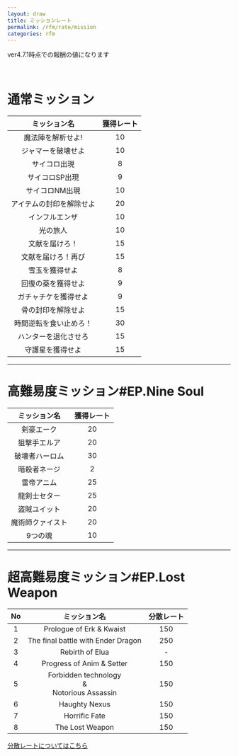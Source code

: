 ```yaml
---
layout: draw
title: ミッションレート
permalink: /rfm/rate/mission
categories: rfm
---
```

<p class="alert alert-info">ver4.7.1時点での報酬の値になります</p>
 
  

# 通常ミッション  
  
|ミッション名| 獲得レート |
| :-----------: |:-------------:|
| 魔法陣を解析せよ! |10 | 
| ジャマーを破壊せよ| 10 |
| サイコロ出現  | 8 |
| サイコロSP出現  | 9 |
| サイコロNM出現 | 10 |
| アイテムの封印を解除せよ | 20 |
| インフルエンザ | 10 |
| 光の旅人 | 10 |
| 文献を届けろ！ | 15 |
| 文献を届けろ！再び | 15 |
| 雪玉を獲得せよ | 8 |
| 回復の薬を獲得せよ | 9 |
| ガチャチケを獲得せよ | 9 |
| 骨の封印を解除せよ | 15 |
| 時間逆転を食い止めろ！ | 30 |
| ハンターを退化させろ | 15 |
| 守護星を獲得せよ | 15 |

---------------------------------
# 高難易度ミッション#EP.Nine Soul  
  
|ミッション名| 獲得レート |
| :-----------: |:-------------:|
| 剣豪エーク | 20 |
| 狙撃手エルア | 20 |
| 破壊者ハーロム  | 30 |
| 暗殺者ネージ | 2 |
| 雷帝アニム |25 | 
| 龍剣士セター | 25 |
| 盗賊ユイット | 20 |
| 魔術師クァイスト | 20 |
| 9つの魂  | 10 |

-------------------------------------  
# 超高難易度ミッション#EP.Lost Weapon   
  
|No|ミッション名| 分散レート |
| :--:| :-----------: |:-------------:|
|1| Prologue of Erk & Kwaist | 150 |
|2| The final battle with Ender Dragon | 250 |
|3| Rebirth of Elua | - |
|4| Progress of Anim & Setter | 150 |
|5| Forbidden technology <br>&<br> Notorious Assassin | 150 |
|6| Haughty Nexus | 150 |
|7| Horrific Fate | 150 |
|8| The Lost Weapon | 150 |

[分散レートについてはこちら](http://web.njj12.net/rfm/rate/shl)<br/>

